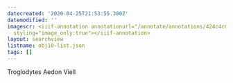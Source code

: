 ```yaml
---
datecreated: '2020-04-25T21:53:55.300Z'
datemodified: ''
imagescr: <iiif-annotation annotationurl="/annotate/annotations/424c4c68-873f-11ea-aaa2-5254008afee6.json"
  styling="image_only:true"></iiif-annotation>
layout: searchview
listname: obj10-list.json
tags: []
---
```

Troglodytes Aedon Viell